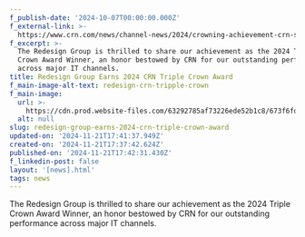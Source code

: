 ```yaml
---
f_publish-date: '2024-10-07T00:00:00.000Z'
f_external-link: >-
  https://www.crn.com/news/channel-news/2024/crowning-achievement-crn-s-2024-triple-crown-award-winners
f_excerpt: >-
  The Redesign Group is thrilled to share our achievement as the 2024 Triple
  Crown Award Winner, an honor bestowed by CRN for our outstanding performance
  across major IT channels.
title: Redesign Group Earns 2024 CRN Triple Crown Award
f_main-image-alt-text: redesign-crn-tripple-crown
f_main-image:
  url: >-
    https://cdn.prod.website-files.com/63292785af73226ede52b1c8/673f6fd0db71fa505a2811b2_redesign-crn-tripple-crown.avif
  alt: null
slug: redesign-group-earns-2024-crn-triple-crown-award
updated-on: '2024-11-21T17:41:37.949Z'
created-on: '2024-11-21T17:37:42.624Z'
published-on: '2024-11-21T17:42:31.430Z'
f_linkedin-post: false
layout: '[news].html'
tags: news
---
```


The Redesign Group is thrilled to share our achievement as the 2024 Triple Crown Award Winner, an honor bestowed by CRN for our outstanding performance across major IT channels.
